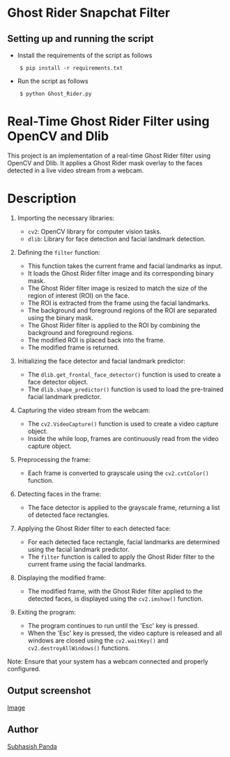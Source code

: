 # <b> Ghost Rider Snapchat Filter </b>

## Setting up and running the script

- Install the requirements of the script as follows
```
    $ pip install -r requirements.txt
```

- Run the script as follows
```
    $ python Ghost_Rider.py
```

# Real-Time Ghost Rider Filter using OpenCV and Dlib

This project is an implementation of a real-time Ghost Rider filter using OpenCV and Dlib. It applies a Ghost Rider mask overlay to the faces detected in a live video stream from a webcam.

# Description 

1. Importing the necessary libraries:
   - `cv2`: OpenCV library for computer vision tasks.
   - `dlib`: Library for face detection and facial landmark detection.

2. Defining the `filter` function:
   - This function takes the current frame and facial landmarks as input.
   - It loads the Ghost Rider filter image and its corresponding binary mask.
   - The Ghost Rider filter image is resized to match the size of the region of interest (ROI) on the face.
   - The ROI is extracted from the frame using the facial landmarks.
   - The background and foreground regions of the ROI are separated using the binary mask.
   - The Ghost Rider filter is applied to the ROI by combining the background and foreground regions.
   - The modified ROI is placed back into the frame.
   - The modified frame is returned.

3. Initializing the face detector and facial landmark predictor:
   - The `dlib.get_frontal_face_detector()` function is used to create a face detector object.
   - The `dlib.shape_predictor()` function is used to load the pre-trained facial landmark predictor.

4. Capturing the video stream from the webcam:
   - The `cv2.VideoCapture()` function is used to create a video capture object.
   - Inside the while loop, frames are continuously read from the video capture object.

5. Preprocessing the frame:
   - Each frame is converted to grayscale using the `cv2.cvtColor()` function.

6. Detecting faces in the frame:
   - The face detector is applied to the grayscale frame, returning a list of detected face rectangles.

7. Applying the Ghost Rider filter to each detected face:
   - For each detected face rectangle, facial landmarks are determined using the facial landmark predictor.
   - The `filter` function is called to apply the Ghost Rider filter to the current frame using the facial landmarks.

8. Displaying the modified frame:
   - The modified frame, with the Ghost Rider filter applied to the detected faces, is displayed using the `cv2.imshow()` function.

9. Exiting the program:
   - The program continues to run until the 'Esc' key is pressed.
   - When the 'Esc' key is pressed, the video capture is released and all windows are closed using the `cv2.waitKey()` and `cv2.destroyAllWindows()` functions.



Note: Ensure that your system has a webcam connected and properly configured.

## Output screenshot

[Image](https://freeimage.host/i/H6In10G)

## Author
[Subhasish Panda](https://github.com/Codingpanda252)
